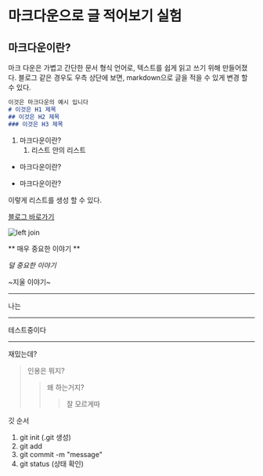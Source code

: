 # 마크다운으로 글 적어보기 실험

## 마크다운이란?

마크 다운은 가볍고 간단한 문서 형식 언어로, 텍스트를 쉽게 읽고 쓰기 위해 만들어졌다.  블로그 같은 경우도 우측 상단에 보면, markdown으로 글을 적을 수 있게 변경 할 수 있다.

```markdown
이것은 마크다운의 예시 입니다
# 이것은 H1 제목
## 이것은 H2 제목
### 이것은 H3 제목
```

1. 마크다운이란?
    1. 리스트 안의 리스트

- 마크다운이란?

* 마크다운이란?

이렇게 리스트를 생성 할 수 있다.


[블로그 바로가기](https://mark-theater.tistory.com/)

![left join](https://img1.daumcdn.net/thumb/R1280x0/?scode=mtistory2&fname=https%3A%2F%2Fblog.kakaocdn.net%2Fdn%2Fvbm01%2FbtsJ4RLR8Ch%2FkkkaPgqyaYH9IYKD4oXJjk%2Fimg.png)


** 매우 중요한 이야기 **

*덜 중요한 이야기*

~지울 이야기~

______

나는

******

테스트중이다

--------

재밌는데? 




>인용은 뭐지?
>>왜 하는거지?
>>>잘 모르게따


깃 순서

1. git init (.git 생성)
2. git add
3. git commit -m "message"
4. git status (상태 확인)